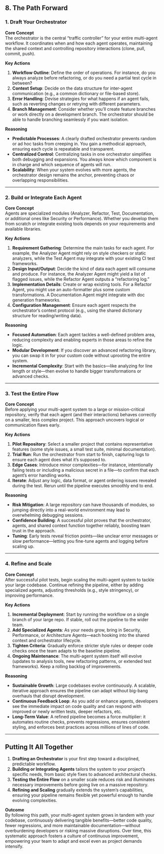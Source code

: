 ## 8. The Path Forward

### 1. Draft Your Orchestrator

**Core Concept**  
The orchestrator is the central “traffic controller” for your entire multi-agent workflow. It coordinates when and how each agent operates, maintaining the shared context and controlling repository interactions (clone, pull, commit, push).

**Key Actions**  
1. **Workflow Outline**: Define the order of operations. For instance, do you always analyze before refactoring, or do you need a partial test cycle in between?  
2. **Context Setup**: Decide on the data structure for inter-agent communication (e.g., a common dictionary or file-based store).  
3. **Error Handling**: Devise strategies for what happens if an agent fails, such as reverting changes or retrying with different parameters.  
4. **Branch Management**: Consider whether you’ll create feature branches or work directly on a development branch. The orchestrator should be able to handle branching seamlessly if you want isolation.

**Reasoning**  
- **Predictable Processes**: A clearly drafted orchestrator prevents random or ad hoc tasks from creeping in. You gain a methodical approach, ensuring each cycle is repeatable and transparent.  
- **Centralized Control**: Centralizing tasks in one orchestrator simplifies both debugging and expansions. You always know which component is in charge and which sequence of agents will run.  
- **Scalability**: When your system evolves with more agents, the orchestrator design remains the anchor, preventing chaos or overlapping responsibilities.

---

### 2. Build or Integrate Each Agent

**Core Concept**  
Agents are specialized modules (Analyzer, Refactor, Test, Documentation, or additional ones like Security or Performance). Whether you develop them from scratch or integrate existing tools depends on your requirements and available libraries.

**Key Actions**  
1. **Requirement Gathering**: Determine the main tasks for each agent. For example, the Analyzer Agent might rely on style checkers or static analyzers, while the Test Agent may integrate with your existing CI test frameworks.  
2. **Design Input/Output**: Decide the kind of data each agent will consume and produce. For instance, the Analyzer Agent might yield a list of flagged issues, while the Refactor Agent outputs a “refactoring log.”  
3. **Implementation Details**: Create or wrap existing tools. For a Refactor Agent, you might use an auto-formatter plus some custom transformations. A Documentation Agent might integrate with doc generation frameworks.  
4. **Configuration Management**: Ensure each agent respects the orchestrator’s context protocol (e.g., using the shared dictionary structure for reading/writing data).

**Reasoning**  
- **Focused Automation**: Each agent tackles a well-defined problem area, reducing complexity and enabling experts in those areas to refine the logic.  
- **Modular Development**: If you discover an advanced refactoring library, you can swap it in for your custom code without uprooting the entire system.  
- **Incremental Complexity**: Start with the basics—like analyzing for line length or style—then evolve to handle bigger transformations or advanced checks.

---

### 3. Test the Entire Flow

**Core Concept**  
Before applying your multi-agent system to a large or mission-critical repository, verify that each agent (and their interactions) behaves correctly on a smaller, less complex project. This approach uncovers logical or communication flaws early.

**Key Actions**  
1. **Pilot Repository**: Select a smaller project that contains representative features (some style issues, a small test suite, minimal documentation).  
2. **Trial Run**: Run the orchestrator from start to finish, capturing logs to ensure each agent does what it’s supposed to.  
3. **Edge Cases**: Introduce minor complexities—for instance, intentionally failing tests or including a malicious secret in a file—to confirm that each agent’s error handling works.  
4. **Iterate**: Adjust any logic, data format, or agent ordering issues revealed during the test. Rerun until the pipeline executes smoothly end to end.

**Reasoning**  
- **Risk Mitigation**: A large repository can have thousands of modules, so jumping directly into a real-world environment may lead to overwhelming debugging sessions.  
- **Confidence Building**: A successful pilot proves that the orchestrator, agents, and shared context function together reliably, boosting team trust in the approach.  
- **Tuning**: Early tests reveal friction points—like unclear error messages or slow performance—letting you fine-tune agents and logging before scaling up.

---

### 4. Refine and Scale

**Core Concept**  
After successful pilot tests, begin scaling the multi-agent system to tackle your large codebase. Continue refining the pipeline, either by adding specialized agents, adjusting thresholds (e.g., style stringency), or improving performance.

**Key Actions**  
1. **Incremental Deployment**: Start by running the workflow on a single branch of your large repo. If stable, roll out the pipeline to the wider team.  
2. **Add Specialized Agents**: As your needs grow, bring in Security, Performance, or Architecture Agents—each hooking into the shared context and orchestrator lifecycle.  
3. **Tighten Criteria**: Gradually enforce stricter style rules or deeper code checks once the team adapts to the baseline pipeline.  
4. **Ongoing Maintenance**: The multi-agent system itself will evolve (updates to analysis tools, new refactoring patterns, or extended test frameworks). Keep a rolling backlog of improvements.

**Reasoning**  
- **Sustainable Growth**: Large codebases evolve continuously. A scalable, iterative approach ensures the pipeline can adapt without big-bang overhauls that disrupt development.  
- **Continuous Feedback Loop**: As you add or enhance agents, developers see the immediate impact on code quality and can respond with improved or newly written tests, deeper refactors, etc.  
- **Long-Term Value**: A refined pipeline becomes a force multiplier: it automates routine checks, prevents regressions, ensures consistent styling, and enforces best practices across millions of lines of code.

---

## Putting It All Together

1. **Drafting an Orchestrator** is your first step toward a disciplined, predictable workflow.  
2. **Building or Integrating Agents** tailors the system to your project’s specific needs, from basic style fixes to advanced architectural checks.  
3. **Testing the Entire Flow** on a smaller scale reduces risk and illuminates necessary improvements before going live on a massive repository.  
4. **Refining and Scaling** gradually extends the system’s capabilities, ensuring your pipeline remains flexible yet powerful enough to handle evolving complexities.

**Outcome**  
By following this path, your multi-agent system grows in tandem with your codebase, continuously delivering tangible benefits—better code quality, fewer regressions, and more maintainable documentation—without overburdening developers or risking massive disruptions. Over time, this systematic approach fosters a culture of continuous improvement, empowering your team to adapt and excel even as project demands intensify.